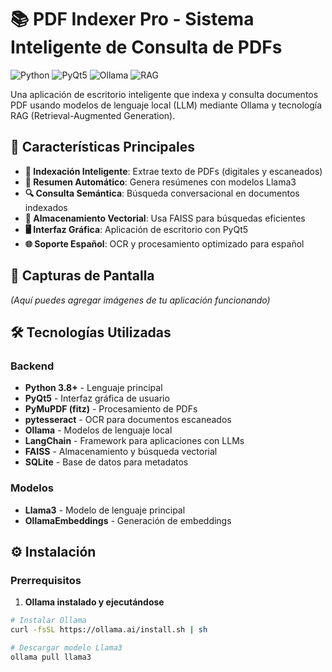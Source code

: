 # 📚 PDF Indexer Pro - Sistema Inteligente de Consulta de PDFs

![Python](https://img.shields.io/badge/Python-3.8+-blue.svg)
![PyQt5](https://img.shields.io/badge/GUI-PyQt5-green.svg)
![Ollama](https://img.shields.io/badge/LLM-Ollama-orange.svg)
![RAG](https://img.shields.io/badge/Architecture-RAG-purple.svg)

Una aplicación de escritorio inteligente que indexa y consulta documentos PDF usando modelos de lenguaje local (LLM) mediante Ollama y tecnología RAG (Retrieval-Augmented Generation).

## 🚀 Características Principales

- **📄 Indexación Inteligente**: Extrae texto de PDFs (digitales y escaneados)
- **🤖 Resumen Automático**: Genera resúmenes con modelos Llama3
- **🔍 Consulta Semántica**: Búsqueda conversacional en documentos indexados
- **💾 Almacenamiento Vectorial**: Usa FAISS para búsquedas eficientes
- **🖥️ Interfaz Gráfica**: Aplicación de escritorio con PyQt5
- **🌐 Soporte Español**: OCR y procesamiento optimizado para español

## 📸 Capturas de Pantalla

*(Aquí puedes agregar imágenes de tu aplicación funcionando)*

## 🛠️ Tecnologías Utilizadas

### **Backend**
- **Python 3.8+** - Lenguaje principal
- **PyQt5** - Interfaz gráfica de usuario
- **PyMuPDF (fitz)** - Procesamiento de PDFs
- **pytesseract** - OCR para documentos escaneados
- **Ollama** - Modelos de lenguaje local
- **LangChain** - Framework para aplicaciones con LLMs
- **FAISS** - Almacenamiento y búsqueda vectorial
- **SQLite** - Base de datos para metadatos

### **Modelos**
- **Llama3** - Modelo de lenguaje principal
- **OllamaEmbeddings** - Generación de embeddings

## ⚙️ Instalación

### Prerrequisitos
1. **Ollama instalado y ejecutándose**
```bash
# Instalar Ollama
curl -fsSL https://ollama.ai/install.sh | sh

# Descargar modelo Llama3
ollama pull llama3
